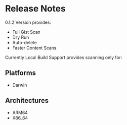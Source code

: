 # Release Notes

0.1.2 Version provides:

* Full Gist Scan
* Dry Run
* Auto-delete
* Faster Content Scans

Currently Local Build Support provides scanning only for:

## Platforms

* Darwin

## Architectures

* ARM64
* X86_64

